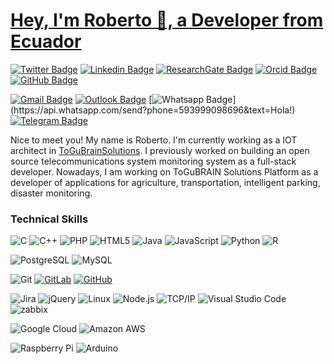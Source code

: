 <!-- Your title -->
# <a href="https://www.linkedin.com/in/ashwanisng/">Hey, I'm Roberto 👋, a Developer from Ecuador</a>

[![Twitter Badge](https://img.shields.io/badge/-Twitter-1ca0f1?style=flat&logo=twitter&logoColor=white)](https://twitter.com/rotoapanta)
[![Linkedin Badge](https://img.shields.io/badge/-LinkedIn-blue?style=flat&logo=Linkedin&logoColor=white)](https://www.linkedin.com/in/roberto-carlos-toapanta-g/)
[![ResearchGate Badge](https://img.shields.io/badge/-ResearchGate-00CCBB?style=flat&logo=ResearchGate&logoColor=white)](https://www.researchgate.net/profile/Roberto_Toapanta_G)
[![Orcid Badge](https://img.shields.io/badge/-Orcid-A6CE39?style=flat&logo=orcid&logoColor=white)](https://orcid.org/0000-0002-2544-4981)
[![GitHub Badge](https://img.shields.io/badge/-GitHub-222222?style=flat&logo=github&logoColor=181717)](https://github.com/rotoapanta)
<!-- [![Instagram](https://img.shields.io/badge/-Instagram-c13584?style=flat&labelColor=c13584&logo=instagram&logoColor=white)](https://www.instagram.com/murillo_comino/)-->
[![Gmail Badge](https://img.shields.io/badge/-Gmail-c14438?style=flat&logo=Gmail&logoColor=white)](mailto:robertocarlos.toapanta@gmail.com)
[![Outlook Badge](https://img.shields.io/badge/-Outlook-0078D4?style=flat&logo=Microsoft-Outlook&logoColor=white)](mailto:robertinho_6_krlos@hotmail.com)
[![Whatsapp Badge](https://img.shields.io/badge/-Whatsapp-4CA143?style=flat&logo=whatsapp&logoColor=white&link=https://api.whatsapp.com/send?phone=593999098696&text=Hola!)](https://api.whatsapp.com/send?phone=593999098696&text=Hola!)
[![Telegram Badge](https://img.shields.io/badge/-Telegram-1ca0f1?style=flat&logo=telegram&logoColor=white&link=https://t.me/rotoapanta)](https://t.me/rotoapanta)

Nice to meet you! My name is Roberto. I'm currently working as a IOT architect in [ToGuBrainSolutions](https://togubrain.tk/). I previously worked on building an open source telecommunications system monitoring system as a full-stack developer. Nowadays, I am working on ToGuBRAIN Solutions Platform as a developer of applications for agriculture, transportation, intelligent parking, disaster monitoring.

### Technical Skills

![C](https://img.shields.io/badge/-C-A8B9CC?style=flat&logo=c&logoColor=white)
![C++](https://img.shields.io/badge/-C++-00599C?style=flat&logo=c%2B%2B)
![PHP](https://img.shields.io/badge/-PHP-5466b8?style=flat&logo=php&logoColor=white)
![HTML5](https://img.shields.io/badge/-HTML5-E34F26?style=flat&logo=html5&logoColor=white)
![Java](https://img.shields.io/badge/-Java-000000?style=flat&logo=java)
![JavaScript](https://img.shields.io/badge/-JavaScript-000000?style=flat&logo=javascript)
![Python](https://img.shields.io/badge/-Python-000000?style=flat&logo=python)
![R](https://img.shields.io/badge/-R-black?style=flat&logo=r&logoColor=5b8cc4)

![PostgreSQL](https://img.shields.io/badge/-PostgreSQL-336791?style=flat&logo=postgresql)
![MySQL](https://img.shields.io/badge/-MySQL-black?style=flat&logo=mysql)

![Git](https://img.shields.io/badge/-Git-black?style=flate&logo=git)
[![GitLab](https://img.shields.io/badge/-GitLab-FCA121?style=flat&logo=gitlab&link=https://gitlab.com/rotoapanta/)](https://gitlab.com/rotoapanta/)
[![GitHub](https://img.shields.io/badge/-GitHub-181717?style=flat&logo=github&link=https://github.com/rotoapanta/)](https://github.com/rotoapanta/)

![Jira](https://img.shields.io/badge/-Jira-222222?style=flat&logo=jira-software&logoColor=white&logoColor=0052CC)
![jQuery](https://img.shields.io/badge/-jQuery-222222?style=flat&logo=jQuery&logoColor=0769AD)
![Linux](https://img.shields.io/badge/-Linux-222222?style=flat&logo=linux&logoColor=FCC624)
![Node.js](https://img.shields.io/badge/-Node.js-222222?style=flat&logo=node.js&logoColor=339933)
![TCP/IP](https://img.shields.io/badge/-TCP/IP-222222?style=flat&logo=cisco&logoColor=white)
![Visual Studio Code](https://img.shields.io/badge/-VSCode-444444?style=flat&logo=visual-studio-code&logoColor=007ACC)
![zabbix](https://img.shields.io/badge/-Zabbix-D0021B?style=flat&logo=zabbix&logoColor=1575F9)

![Google Cloud](https://img.shields.io/badge/Google%20Cloud-black?style=flat&logo=google-cloud)
![Amazon AWS](https://img.shields.io/badge/Amazon%20AWS-232F3E?style=flat&logo=amazon-aws)

![Raspberry Pi](https://img.shields.io/badge/-Raspberry%20Pi-C51A4A?style=flat&logo=Raspberry-Pi)
![Arduino](https://img.shields.io/badge/-Arduino-black?style=flat&logo=Arduino)
